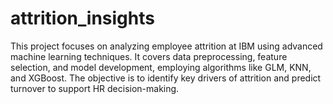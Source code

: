 # attrition_insights
This project focuses on analyzing employee attrition at IBM using advanced machine learning techniques. It covers data preprocessing, feature selection, and model development, employing algorithms like GLM, KNN, and XGBoost. The objective is to identify key drivers of attrition and predict turnover to support HR decision-making.
